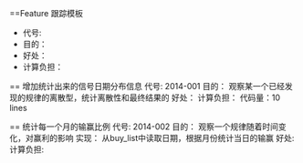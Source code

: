 ==Feature 跟踪模板
* 代号: 
* 目的： 
* 好处： 
* 计算负担：

== 增加统计出来的信号日期分布信息
代号: 2014-001
目的： 观察某一个已经发现的规律的离散型，统计离散性和最终结果的
好处： 
计算负担：
代码量：10 lines

== 统计每一个月的输赢比例
代号: 2014-002
目的： 观察一个规律随着时间变化，对赢利的影响
实现： 从buy_list中读取日期，根据月份统计当日的输赢
好处:
计算负担: